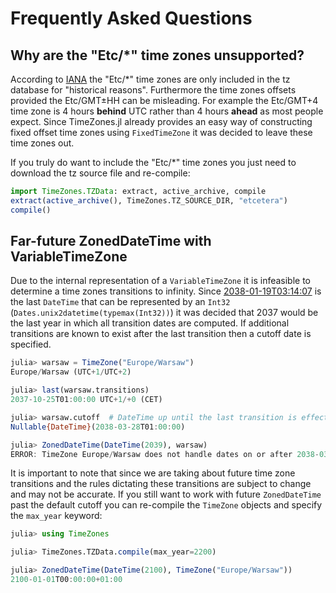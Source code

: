 Frequently Asked Questions
==========================

## Why are the "Etc/*" time zones unsupported?

According to [IANA](ftp://ftp.iana.org/tz/data/etcetera) the "Etc/*" time zones are only included in the tz database for "historical reasons". Furthermore the time zones offsets provided the Etc/GMT±HH can be misleading. For example the Etc/GMT+4 time zone is 4 hours **behind** UTC rather than 4 hours **ahead** as most people expect. Since TimeZones.jl already provides an easy way of constructing fixed offset time zones using `FixedTimeZone` it was decided to leave these time zones out.

If you truly do want to include the "Etc/*" time zones you just need to download the tz source file and re-compile:

```julia
import TimeZones.TZData: extract, active_archive, compile
extract(active_archive(), TimeZones.TZ_SOURCE_DIR, "etcetera")
compile()
```

## Far-future ZonedDateTime with VariableTimeZone

Due to the internal representation of a `VariableTimeZone` it is infeasible to determine a time zones transitions to infinity. Since [2038-01-19T03:14:07](https://en.wikipedia.org/wiki/Year_2038_problem) is the last `DateTime` that can be represented by an `Int32` (`Dates.unix2datetime(typemax(Int32))`) it was decided that 2037 would be the last year in which all transition dates are computed. If additional transitions are known to exist after the last transition then a cutoff date is specified.

```julia
julia> warsaw = TimeZone("Europe/Warsaw")
Europe/Warsaw (UTC+1/UTC+2)

julia> last(warsaw.transitions)
2037-10-25T01:00:00 UTC+1/+0 (CET)

julia> warsaw.cutoff  # DateTime up until the last transition is effective
Nullable{DateTime}(2038-03-28T01:00:00)

julia> ZonedDateTime(DateTime(2039), warsaw)
ERROR: TimeZone Europe/Warsaw does not handle dates on or after 2038-03-28T01:00:00 UTC
```

It is important to note that since we are taking about future time zone transitions and the rules dictating these transitions are subject to change and may not be accurate. If you still want to work with future `ZonedDateTime` past the default cutoff you can re-compile the `TimeZone` objects and specify the `max_year` keyword:

```julia
julia> using TimeZones

julia> TimeZones.TZData.compile(max_year=2200)

julia> ZonedDateTime(DateTime(2100), TimeZone("Europe/Warsaw"))
2100-01-01T00:00:00+01:00
```
